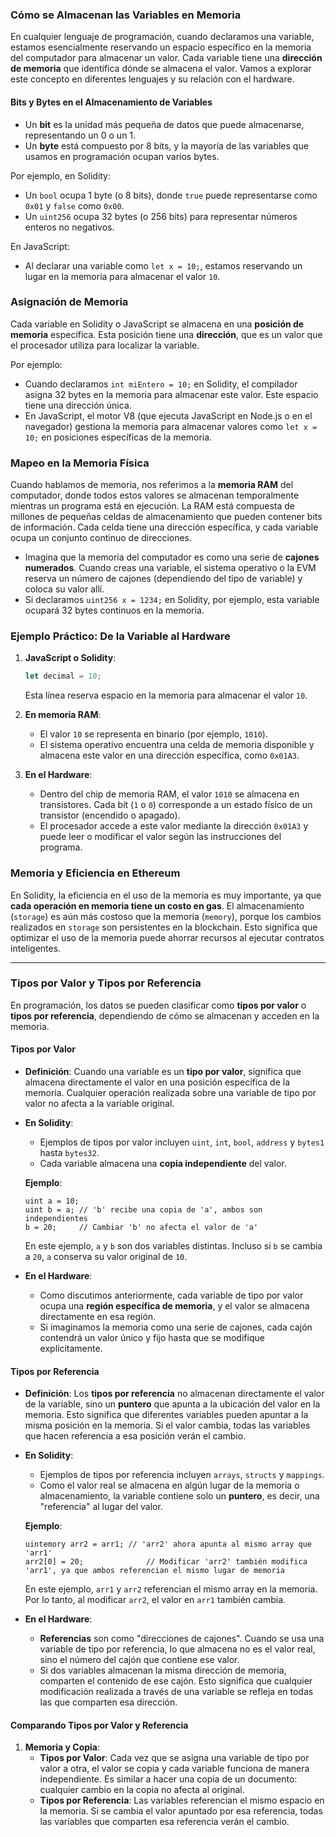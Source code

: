 ### Cómo se Almacenan las Variables en Memoria

En cualquier lenguaje de programación, cuando declaramos una variable, estamos esencialmente reservando un espacio específico en la memoria del computador para almacenar un valor. Cada variable tiene una **dirección de memoria** que identifica dónde se almacena el valor. Vamos a explorar este concepto en diferentes lenguajes y su relación con el hardware.

#### Bits y Bytes en el Almacenamiento de Variables

- Un **bit** es la unidad más pequeña de datos que puede almacenarse, representando un 0 o un 1.
- Un **byte** está compuesto por 8 bits, y la mayoría de las variables que usamos en programación ocupan varios bytes.

Por ejemplo, en Solidity:
- Un `bool` ocupa 1 byte (o 8 bits), donde `true` puede representarse como `0x01` y `false` como `0x00`.
- Un `uint256` ocupa 32 bytes (o 256 bits) para representar números enteros no negativos.

En JavaScript:
- Al declarar una variable como `let x = 10;`, estamos reservando un lugar en la memoria para almacenar el valor `10`.

### Asignación de Memoria

Cada variable en Solidity o JavaScript se almacena en una **posición de memoria** específica. Esta posición tiene una **dirección**, que es un valor que el procesador utiliza para localizar la variable.

Por ejemplo:
- Cuando declaramos `int miEntero = 10;` en Solidity, el compilador asigna 32 bytes en la memoria para almacenar este valor. Este espacio tiene una dirección única.
- En JavaScript, el motor V8 (que ejecuta JavaScript en Node.js o en el navegador) gestiona la memoria para almacenar valores como `let x = 10;` en posiciones específicas de la memoria.

### Mapeo en la Memoria Física

Cuando hablamos de memoria, nos referimos a la **memoria RAM** del computador, donde todos estos valores se almacenan temporalmente mientras un programa está en ejecución. La RAM está compuesta de millones de pequeñas celdas de almacenamiento que pueden contener bits de información. Cada celda tiene una dirección específica, y cada variable ocupa un conjunto continuo de direcciones.

- Imagina que la memoria del computador es como una serie de **cajones numerados**. Cuando creas una variable, el sistema operativo o la EVM reserva un número de cajones (dependiendo del tipo de variable) y coloca su valor allí.
- Si declaramos `uint256 x = 1234;` en Solidity, por ejemplo, esta variable ocupará 32 bytes continuos en la memoria.

### Ejemplo Práctico: De la Variable al Hardware

1. **JavaScript o Solidity**:
   ```javascript
   let decimal = 10;
   ```
   Esta línea reserva espacio en la memoria para almacenar el valor `10`.

2. **En memoria RAM**:
   - El valor `10` se representa en binario (por ejemplo, `1010`).
   - El sistema operativo encuentra una celda de memoria disponible y almacena este valor en una dirección específica, como `0x01A3`.

3. **En el Hardware**:
   - Dentro del chip de memoria RAM, el valor `1010` se almacena en transistores. Cada bit (`1` o `0`) corresponde a un estado físico de un transistor (encendido o apagado).
   - El procesador accede a este valor mediante la dirección `0x01A3` y puede leer o modificar el valor según las instrucciones del programa.

### Memoria y Eficiencia en Ethereum

En Solidity, la eficiencia en el uso de la memoria es muy importante, ya que **cada operación en memoria tiene un costo en gas**. El almacenamiento (`storage`) es aún más costoso que la memoria (`memory`), porque los cambios realizados en `storage` son persistentes en la blockchain. Esto significa que optimizar el uso de la memoria puede ahorrar recursos al ejecutar contratos inteligentes.

---

### Tipos por Valor y Tipos por Referencia

En programación, los datos se pueden clasificar como **tipos por valor** o **tipos por referencia**, dependiendo de cómo se almacenan y acceden en la memoria.

#### Tipos por Valor

- **Definición**: Cuando una variable es un **tipo por valor**, significa que almacena directamente el valor en una posición específica de la memoria. Cualquier operación realizada sobre una variable de tipo por valor no afecta a la variable original.
  
- **En Solidity**:
  - Ejemplos de tipos por valor incluyen `uint`, `int`, `bool`, `address` y `bytes1` hasta `bytes32`.
  - Cada variable almacena una **copia independiente** del valor.
  
  **Ejemplo**:
  ```solidity
  uint a = 10;
  uint b = a; // 'b' recibe una copia de 'a', ambos son independientes
  b = 20;     // Cambiar 'b' no afecta el valor de 'a'
  ```
  En este ejemplo, `a` y `b` son dos variables distintas. Incluso si `b` se cambia a `20`, `a` conserva su valor original de `10`.

- **En el Hardware**:
  - Como discutimos anteriormente, cada variable de tipo por valor ocupa una **región específica de memoria**, y el valor se almacena directamente en esa región.
  - Si imaginamos la memoria como una serie de cajones, cada cajón contendrá un valor único y fijo hasta que se modifique explícitamente.

#### Tipos por Referencia

- **Definición**: Los **tipos por referencia** no almacenan directamente el valor de la variable, sino un **puntero** que apunta a la ubicación del valor en la memoria. Esto significa que diferentes variables pueden apuntar a la misma posición en la memoria. Si el valor cambia, todas las variables que hacen referencia a esa posición verán el cambio.

- **En Solidity**:
  - Ejemplos de tipos por referencia incluyen `arrays`, `structs` y `mappings`.
  - Como el valor real se almacena en algún lugar de la memoria o almacenamiento, la variable contiene solo un **puntero**, es decir, una "referencia" al lugar del valor.
  
  **Ejemplo**:
  ```solidity
  uintemory arr2 = arr1; // 'arr2' ahora apunta al mismo array que 'arr1'
  arr2[0] = 20;              // Modificar 'arr2' también modifica 'arr1', ya que ambos referencian el mismo lugar de memoria
  ```
  En este ejemplo, `arr1` y `arr2` referencian el mismo array en la memoria. Por lo tanto, al modificar `arr2`, el valor en `arr1` también cambia.

- **En el Hardware**:
  - **Referencias** son como "direcciones de cajones". Cuando se usa una variable de tipo por referencia, lo que almacena no es el valor real, sino el número del cajón que contiene ese valor.
  - Si dos variables almacenan la misma dirección de memoria, comparten el contenido de ese cajón. Esto significa que cualquier modificación realizada a través de una variable se refleja en todas las que comparten esa dirección.

#### Comparando Tipos por Valor y Referencia

1. **Memoria y Copia**:
   - **Tipos por Valor**: Cada vez que se asigna una variable de tipo por valor a otra, el valor se copia y cada variable funciona de manera independiente. Es similar a hacer una copia de un documento: cualquier cambio en la copia no afecta al original.
   - **Tipos por Referencia**: Las variables referencian el mismo espacio en la memoria. Si se cambia el valor apuntado por esa referencia, todas las variables que comparten esa referencia verán el cambio.
